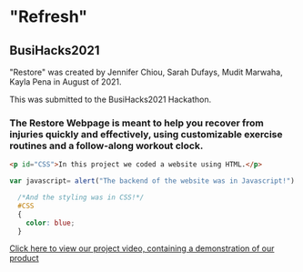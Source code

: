 # "Refresh"
## BusiHacks2021
"Restore" was created by Jennifer Chiou, Sarah Dufays, Mudit Marwaha, Kayla Pena in August of 2021. 

This was submitted to the BusiHacks2021 Hackathon.

### The Restore Webpage is meant to help you recover from injuries quickly and effectively, using customizable exercise routines and a follow-along workout clock.

```html
<p id="CSS">In this project we coded a website using HTML.</p>
```

```javascript
var javascript= alert("The backend of the website was in Javascript!")
```

```CSS
  /*And the styling was in CSS!*/
  #CSS
  {
    color: blue;
  }
```


[Click here to view our project video, containing a demonstration of our product](https://youtu.be/-q02gbphkt4)
